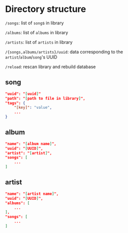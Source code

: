 Directory structure
===================

`/songs`: list of `song`s in library

`/albums`: list of `albums` in library

`/artists`: list of `artists` in library


`/{songs,albums/artists}/uuid`: data corresponding to the `artist`/`album`/`song`'s UUID

`/reload`: rescan library and rebuild database

song
----

```json
"uuid": "[uuid]"
"path": "[path to file in library]",
"tags": {
	"[key]": "value",
	...
}
```

album
-----

```json
"name": "[album name]",
"uuid": "[UUID]",
"artist": "[artist]",
"songs": [
	...
]
```

artist
------

```json
"name": "[artist name]",
"uuid": "[UUID]",
"albums": [
	...
],
"songs": [
	...
]
```
